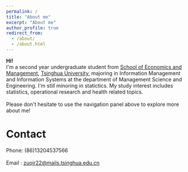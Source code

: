 ```yaml
---
permalink: /
title: "About me"
excerpt: "About me"
author_profile: true
redirect_from: 
  - /about/
  - /about.html
---
```


**Hi!**<br/>
I'm a second year undergraduate student from [School of Economics and Management](https://www.sem.tsinghua.edu.cn/en/), [Tsinghua University](https://www.tsinghua.edu.cn/en/), majoring in Information Management and Information Systems at the department of Management Science and Engineering. I'm still minoring in statictics. My study interest includes statistics, operational research and health related topics.<br/>
<br/>
Please don't hesitate to use the navigation panel above to explore more about me!<br/>

Contact
======
Phone: (86)13204537566<br/>
<br/>
Email : zuojr22@mails.tsinghua.edu.cn<br/>

